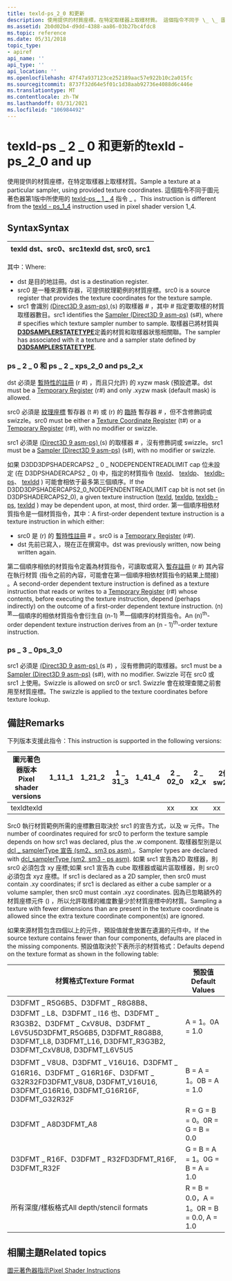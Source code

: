 ```yaml
---
title: texld-ps_2_0 和更新
description: 使用提供的材質座標，在特定取樣器上取樣材質。 這個指令不同于 \_ \_ 圖元著色器第1版中所使用的 texld-ps 1 4 指令 \_ 。
ms.assetid: 2b0d02b4-d9dd-4388-aa86-03b27bc4fdc8
ms.topic: reference
ms.date: 05/31/2018
topic_type:
- apiref
api_name: ''
api_type: ''
api_location: ''
ms.openlocfilehash: 47f47a937123ce252189aac57e922b10c2a015fc
ms.sourcegitcommit: 8737f32d64e5f01c1d38aab92736e4088d6c446e
ms.translationtype: MT
ms.contentlocale: zh-TW
ms.lasthandoff: 03/31/2021
ms.locfileid: "106984492"
---
```

# <a name="texld---ps_2_0-and-up"></a><span data-ttu-id="12232-104">texld-ps \_ 2 \_ 0 和更新的</span><span class="sxs-lookup"><span data-stu-id="12232-104">texld - ps\_2\_0 and up</span></span>

<span data-ttu-id="12232-105">使用提供的材質座標，在特定取樣器上取樣材質。</span><span class="sxs-lookup"><span data-stu-id="12232-105">Sample a texture at a particular sampler, using provided texture coordinates.</span></span> <span data-ttu-id="12232-106">這個指令不同于圖元著色器第1版中所使用的 [texld-ps \_ 1 \_ 4](texld---ps-1-4.md) 指令 \_ 。</span><span class="sxs-lookup"><span data-stu-id="12232-106">This instruction is different from the [texld - ps\_1\_4](texld---ps-1-4.md) instruction used in pixel shader version 1\_4.</span></span>

## <a name="syntax"></a><span data-ttu-id="12232-107">Syntax</span><span class="sxs-lookup"><span data-stu-id="12232-107">Syntax</span></span>



| <span data-ttu-id="12232-108">texld dst、src0、src1</span><span class="sxs-lookup"><span data-stu-id="12232-108">texld dst, src0, src1</span></span> |
|-----------------------|



 

<span data-ttu-id="12232-109">其中：</span><span class="sxs-lookup"><span data-stu-id="12232-109">Where:</span></span>

-   <span data-ttu-id="12232-110">dst 是目的地註冊。</span><span class="sxs-lookup"><span data-stu-id="12232-110">dst is a destination register.</span></span>
-   <span data-ttu-id="12232-111">src0 是一種來源暫存器，可提供紋理範例的材質座標。</span><span class="sxs-lookup"><span data-stu-id="12232-111">src0 is a source register that provides the texture coordinates for the texture sample.</span></span>
-   <span data-ttu-id="12232-112">src1 會識別 [ (Direct3D 9 asm-ps) ](dx9-graphics-reference-asm-ps-registers-sampler.md) (s) 的取樣器 \# ，其中 \# 指定要取樣的材質取樣器數目。</span><span class="sxs-lookup"><span data-stu-id="12232-112">src1 identifies the [Sampler (Direct3D 9 asm-ps)](dx9-graphics-reference-asm-ps-registers-sampler.md) (s\#), where \# specifies which texture sampler number to sample.</span></span> <span data-ttu-id="12232-113">取樣器已將材質與 [**D3DSAMPLERSTATETYPE**](/windows/desktop/direct3d9/d3dsamplerstatetype)定義的材質和取樣器狀態相關聯。</span><span class="sxs-lookup"><span data-stu-id="12232-113">The sampler has associated with it a texture and a sampler state defined by [**D3DSAMPLERSTATETYPE**](/windows/desktop/direct3d9/d3dsamplerstatetype).</span></span>

### <a name="ps_2_0-and-ps_2_x"></a><span data-ttu-id="12232-114">ps \_ 2 \_ 0 和 ps \_ 2 \_ x</span><span class="sxs-lookup"><span data-stu-id="12232-114">ps\_2\_0 and ps\_2\_x</span></span>

<span data-ttu-id="12232-115">dst 必須是 [暫時性的註冊](dx9-graphics-reference-asm-ps-registers-temporary.md) (r \#) ，而且只允許) 的 xyzw mask (預設遮罩。</span><span class="sxs-lookup"><span data-stu-id="12232-115">dst must be a [Temporary Register](dx9-graphics-reference-asm-ps-registers-temporary.md) (r\#) and only .xyzw mask (default mask) is allowed.</span></span>

<span data-ttu-id="12232-116">src0 必須是 [紋理座標](dx9-graphics-reference-asm-ps-registers-texture-coordinate.md) 暫存器 (t \#) 或 (r) 的 [臨時](dx9-graphics-reference-asm-ps-registers-temporary.md) 暫存器 \# ，但不含修飾詞或 swizzle。</span><span class="sxs-lookup"><span data-stu-id="12232-116">src0 must be either a [Texture Coordinate Register](dx9-graphics-reference-asm-ps-registers-texture-coordinate.md) (t\#) or a [Temporary Register](dx9-graphics-reference-asm-ps-registers-temporary.md) (r\#), with no modifier or swizzle.</span></span>

<span data-ttu-id="12232-117">src1 必須是 [ (Direct3D 9 asm-ps) ](dx9-graphics-reference-asm-ps-registers-sampler.md) (s) 的取樣器 \# ，沒有修飾詞或 swizzle。</span><span class="sxs-lookup"><span data-stu-id="12232-117">src1 must be a [Sampler (Direct3D 9 asm-ps)](dx9-graphics-reference-asm-ps-registers-sampler.md) (s\#), with no modifier or swizzle.</span></span>

<span data-ttu-id="12232-118">如果 D3DD3DPSHADERCAPS2 \_ 0 \_ NODEPENDENTREADLIMIT cap 位未設定 (在 D3DPSHADERCAPS2 \_ 0) 中，指定的材質指令 ([texld](texld---ps-1-4.md)、 [texldp](texldp---ps.md)、 [texldb-ps](texldb---ps.md)、 [texldd](texldd---ps.md) ) 可能會相依于最多第三個順序。</span><span class="sxs-lookup"><span data-stu-id="12232-118">If the D3DD3DPSHADERCAPS2\_0\_NODEPENDENTREADLIMIT cap bit is not set (in D3DPSHADERCAPS2\_0), a given texture instruction ([texld](texld---ps-1-4.md), [texldp](texldp---ps.md), [texldb - ps](texldb---ps.md), [texldd](texldd---ps.md) ) may be dependent upon, at most, third order.</span></span> <span data-ttu-id="12232-119">第一個順序相依材質指令是一個材質指令，其中：</span><span class="sxs-lookup"><span data-stu-id="12232-119">A first-order dependent texture instruction is a texture instruction in which either:</span></span>

-   <span data-ttu-id="12232-120">src0 是 (r) 的 [暫時性註冊](dx9-graphics-reference-asm-ps-registers-temporary.md) \# 。</span><span class="sxs-lookup"><span data-stu-id="12232-120">src0 is a [Temporary Register](dx9-graphics-reference-asm-ps-registers-temporary.md) (r\#).</span></span>
-   <span data-ttu-id="12232-121">dst 先前已寫入，現在正在撰寫中。</span><span class="sxs-lookup"><span data-stu-id="12232-121">dst was previously written, now being written again.</span></span>

<span data-ttu-id="12232-122">第二個順序相依的材質指令定義為材質指令，可讀取或寫入 [暫存註冊](dx9-graphics-reference-asm-ps-registers-temporary.md) (r \#) 其內容在執行材質 (指令之前的內容，可能會在第一個順序相依材質指令的結果上間接) 。</span><span class="sxs-lookup"><span data-stu-id="12232-122">A second-order dependent texture instruction is defined as a texture instruction that reads or writes to a [Temporary Register](dx9-graphics-reference-asm-ps-registers-temporary.md) (r\#) whose contents, before executing the texture instruction, depend (perhaps indirectly) on the outcome of a first-order dependent texture instruction.</span></span> <span data-ttu-id="12232-123"> (n) <sup>第</sup>一個順序的相依材質指令會衍生自 (n-1) <sup>第</sup>一個順序的材質指令。</span><span class="sxs-lookup"><span data-stu-id="12232-123">An (n)<sup>th</sup>-order dependent texture instruction derives from an (n - 1)<sup>th</sup>-order texture instruction.</span></span>

### <a name="ps_3_0"></a><span data-ttu-id="12232-124">ps \_ 3 \_ 0</span><span class="sxs-lookup"><span data-stu-id="12232-124">ps\_3\_0</span></span>

<span data-ttu-id="12232-125">src1 必須是 [ (Direct3D 9 asm-ps) ](dx9-graphics-reference-asm-ps-registers-sampler.md) (s \#) ，沒有修飾詞的取樣器。</span><span class="sxs-lookup"><span data-stu-id="12232-125">src1 must be a [Sampler (Direct3D 9 asm-ps)](dx9-graphics-reference-asm-ps-registers-sampler.md) (s\#), with no modifier.</span></span> <span data-ttu-id="12232-126">Swizzle 可在 src0 或 src1 上使用。</span><span class="sxs-lookup"><span data-stu-id="12232-126">Swizzle is allowed on src0 or src1.</span></span> <span data-ttu-id="12232-127">Swizzle 會在紋理查閱之前套用至材質座標。</span><span class="sxs-lookup"><span data-stu-id="12232-127">The swizzle is applied to the texture coordinates before texture lookup.</span></span>

## <a name="remarks"></a><span data-ttu-id="12232-128">備註</span><span class="sxs-lookup"><span data-stu-id="12232-128">Remarks</span></span>

<span data-ttu-id="12232-129">下列版本支援此指令：</span><span class="sxs-lookup"><span data-stu-id="12232-129">This instruction is supported in the following versions:</span></span>



| <span data-ttu-id="12232-130">圖元著色器版本</span><span class="sxs-lookup"><span data-stu-id="12232-130">Pixel shader versions</span></span> | <span data-ttu-id="12232-131">1\_1</span><span class="sxs-lookup"><span data-stu-id="12232-131">1\_1</span></span> | <span data-ttu-id="12232-132">1\_2</span><span class="sxs-lookup"><span data-stu-id="12232-132">1\_2</span></span> | <span data-ttu-id="12232-133">1 \_ 3</span><span class="sxs-lookup"><span data-stu-id="12232-133">1\_3</span></span> | <span data-ttu-id="12232-134">1\_4</span><span class="sxs-lookup"><span data-stu-id="12232-134">1\_4</span></span> | <span data-ttu-id="12232-135">2 \_ 0</span><span class="sxs-lookup"><span data-stu-id="12232-135">2\_0</span></span> | <span data-ttu-id="12232-136">2 \_ x</span><span class="sxs-lookup"><span data-stu-id="12232-136">2\_x</span></span> | <span data-ttu-id="12232-137">2個 \_ sw</span><span class="sxs-lookup"><span data-stu-id="12232-137">2\_sw</span></span> | <span data-ttu-id="12232-138">3 \_ 0</span><span class="sxs-lookup"><span data-stu-id="12232-138">3\_0</span></span> | <span data-ttu-id="12232-139">3個 \_ sw</span><span class="sxs-lookup"><span data-stu-id="12232-139">3\_sw</span></span> |
|-----------------------|------|------|------|------|------|------|-------|------|-------|
| <span data-ttu-id="12232-140">texld</span><span class="sxs-lookup"><span data-stu-id="12232-140">texld</span></span>                 |      |      |      |      | <span data-ttu-id="12232-141">x</span><span class="sxs-lookup"><span data-stu-id="12232-141">x</span></span>    | <span data-ttu-id="12232-142">x</span><span class="sxs-lookup"><span data-stu-id="12232-142">x</span></span>    | <span data-ttu-id="12232-143">x</span><span class="sxs-lookup"><span data-stu-id="12232-143">x</span></span>     | <span data-ttu-id="12232-144">x</span><span class="sxs-lookup"><span data-stu-id="12232-144">x</span></span>    | <span data-ttu-id="12232-145">x</span><span class="sxs-lookup"><span data-stu-id="12232-145">x</span></span>     |



 

<span data-ttu-id="12232-146">Src0 執行材質範例所需的座標數目取決於 src1 的宣告方式，以及 w 元件。</span><span class="sxs-lookup"><span data-stu-id="12232-146">The number of coordinates required for src0 to perform the texture sample depends on how src1 was declared, plus the .w component.</span></span> <span data-ttu-id="12232-147">取樣器型別是以 [dcl \_ samplerType 宣告 (sm2、sm3 ps asm) ](dcl-samplertype---ps.md)。</span><span class="sxs-lookup"><span data-stu-id="12232-147">Sampler types are declared with [dcl\_samplerType (sm2, sm3 - ps asm)](dcl-samplertype---ps.md).</span></span> <span data-ttu-id="12232-148">如果 src1 宣告為2D 取樣器，則 src0 必須包含 xy 座標;如果 src1 宣告為 cube 取樣器或磁片區取樣器，則 src0 必須包含 xyz 座標。</span><span class="sxs-lookup"><span data-stu-id="12232-148">If src1 is declared as a 2D sampler, then src0 must contain .xy coordinates; if src1 is declared as either a cube sampler or a volume sampler, then src0 must contain .xyz coordinates.</span></span> <span data-ttu-id="12232-149">因為已忽略額外的材質座標元件 () ，所以允許取樣的維度數量少於材質座標中的材質。</span><span class="sxs-lookup"><span data-stu-id="12232-149">Sampling a texture with fewer dimensions than are present in the texture coordinate is allowed since the extra texture coordinate component(s) are ignored.</span></span>

<span data-ttu-id="12232-150">如果來源材質包含四個以上的元件，預設值就會放置在遺漏的元件中。</span><span class="sxs-lookup"><span data-stu-id="12232-150">If the source texture contains fewer than four components, defaults are placed in the missing components.</span></span> <span data-ttu-id="12232-151">預設值取決於下表所示的材質格式：</span><span class="sxs-lookup"><span data-stu-id="12232-151">Defaults depend on the texture format as shown in the following table:</span></span>



| <span data-ttu-id="12232-152">材質格式</span><span class="sxs-lookup"><span data-stu-id="12232-152">Texture Format</span></span>                                                                                          | <span data-ttu-id="12232-153">預設值</span><span class="sxs-lookup"><span data-stu-id="12232-153">Default Values</span></span>       |
|---------------------------------------------------------------------------------------------------------|----------------------|
| <span data-ttu-id="12232-154">D3DFMT \_ R5G6B5、D3DFMT \_ R8G8B8、D3DFMT \_ L8、D3DFMT \_ l16 也、D3DFMT \_ R3G3B2、D3DFMT \_ CxV8U8、D3DFMT \_ L6V5U5</span><span class="sxs-lookup"><span data-stu-id="12232-154">D3DFMT\_R5G6B5, D3DFMT\_R8G8B8, D3DFMT\_L8, D3DFMT\_L16, D3DFMT\_R3G3B2, D3DFMT\_CxV8U8, D3DFMT\_L6V5U5</span></span> | <span data-ttu-id="12232-155">A = 1。0</span><span class="sxs-lookup"><span data-stu-id="12232-155">A = 1.0</span></span>              |
| <span data-ttu-id="12232-156">D3DFMT \_ V8U8、D3DFMT \_ V16U16、D3DFMT \_ G16R16、D3DFMT \_ G16R16F、D3DFMT \_ G32R32F</span><span class="sxs-lookup"><span data-stu-id="12232-156">D3DFMT\_V8U8, D3DFMT\_V16U16, D3DFMT\_G16R16, D3DFMT\_G16R16F, D3DFMT\_G32R32F</span></span>                          | <span data-ttu-id="12232-157">B = A = 1。0</span><span class="sxs-lookup"><span data-stu-id="12232-157">B = A = 1.0</span></span>          |
| <span data-ttu-id="12232-158">D3DFMT \_ A8</span><span class="sxs-lookup"><span data-stu-id="12232-158">D3DFMT\_A8</span></span>                                                                                              | <span data-ttu-id="12232-159">R = G = B = 0。0</span><span class="sxs-lookup"><span data-stu-id="12232-159">R = G = B = 0.0</span></span>      |
| <span data-ttu-id="12232-160">D3DFMT \_ R16F、D3DFMT \_ R32F</span><span class="sxs-lookup"><span data-stu-id="12232-160">D3DFMT\_R16F, D3DFMT\_R32F</span></span>                                                                              | <span data-ttu-id="12232-161">G = B = A = 1。0</span><span class="sxs-lookup"><span data-stu-id="12232-161">G = B = A = 1.0</span></span>      |
| <span data-ttu-id="12232-162">所有深度/樣板格式</span><span class="sxs-lookup"><span data-stu-id="12232-162">All depth/stencil formats</span></span>                                                                               | <span data-ttu-id="12232-163">R = B = 0.0，A = 1。0</span><span class="sxs-lookup"><span data-stu-id="12232-163">R = B = 0.0, A = 1.0</span></span> |



 

## <a name="related-topics"></a><span data-ttu-id="12232-164">相關主題</span><span class="sxs-lookup"><span data-stu-id="12232-164">Related topics</span></span>

<dl> <dt>

[<span data-ttu-id="12232-165">圖元著色器指示</span><span class="sxs-lookup"><span data-stu-id="12232-165">Pixel Shader Instructions</span></span>](dx9-graphics-reference-asm-ps-instructions.md)
</dt> </dl>

 

 
